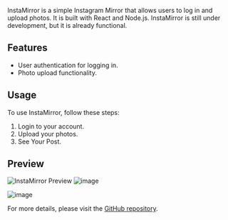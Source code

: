 
InstaMirror is a simple Instagram Mirror that allows users to log in and upload photos. It is built with React and Node.js. InstaMirror is still under development, but it is already functional.

## Features

- User authentication for logging in.
- Photo upload functionality.

## Usage

To use InstaMirror, follow these steps:

1. Login to your account.
2. Upload your photos.
3. See Your Post.

## Preview

![InstaMirror Preview](https://github.com/MR-Shivam-Tiwari/InstaMirror/assets/114647321/b530dddb-c001-4757-9011-0e18d0a2828e)
![image](https://github.com/MR-Shivam-Tiwari/InstaMirror/assets/114647321/b3098880-ebfb-44e8-8fed-f3e1d120e21f)

 ![image](https://github.com/MR-Shivam-Tiwari/InstaMirror/assets/114647321/e0d5e099-7dd2-4ba0-9cbe-cb1cdaa14c6a)

For more details, please visit the [GitHub repository](https://github.com/MR-Shivam-Tiwari/InstaMirror).

